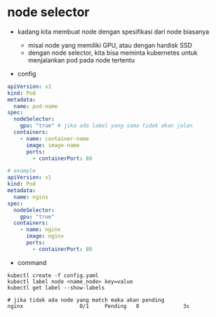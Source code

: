 # node selector
- kadang kita membuat node dengan spesifikasi dari node biasanya
    - misal node yang memiliki GPU, atau dengan hardisk SSD
    - dengan node selector, kita bisa meminta kubernetes untuk menjalankan pod pada node tertentu

- config
```yaml
apiVersion: v1
kind: Pod
metadata:
  name: pod-name
spec:
  nodeSelector:
    gpu: "true" # jika ada label yang sama tidak akan jalan
  containers:
    - name: container-name
      image: image-name
      ports:
        - containerPort: 80

# example
apiVersion: v1
kind: Pod
metadata:
  name: nginx
spec:
  nodeSelector:
    gpu: "true" 
  containers:
    - name: nginx
      image: nginx
      ports:
        - containerPort: 80
```

- command
```
kubectl create -f config.yaml
kubectl label node <name_node> key=value
kubectl get label --show-labels

# jika tidak ada node yang match maka akan pending
nginx                  0/1     Pending   0              3s
```